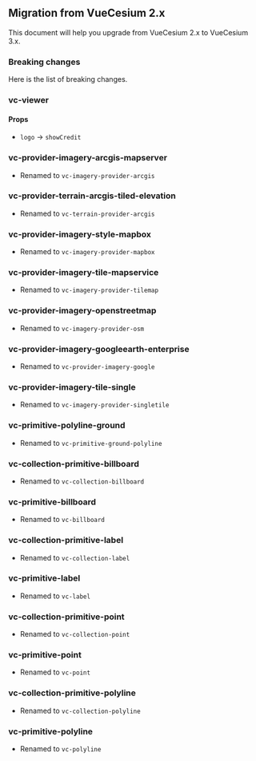 <!--
 * @Author: zouyaoji@https://github.com/zouyaoji
 * @Date: 2022-01-27 16:43:45
 * @LastEditTime: 2022-02-26 11:00:05
 * @LastEditors: zouyaoji
 * @Description:
 * @FilePath: \vue-cesium@next\website\docs\en-US\migration-from-2.x.md
-->

## Migration from VueCesium 2.x

This document will help you upgrade from VueCesium 2.x to VueCesium 3.x.

### Breaking changes

Here is the list of breaking changes.

### vc-viewer

#### Props

- `logo` -> `showCredit`

### vc-provider-imagery-arcgis-mapserver

- Renamed to `vc-imagery-provider-arcgis`

### vc-provider-terrain-arcgis-tiled-elevation

- Renamed to `vc-terrain-provider-arcgis`

### vc-provider-imagery-style-mapbox

- Renamed to `vc-imagery-provider-mapbox`

### vc-provider-imagery-tile-mapservice

- Renamed to `vc-imagery-provider-tilemap`

### vc-provider-imagery-openstreetmap

- Renamed to `vc-imagery-provider-osm`

### vc-provider-imagery-googleearth-enterprise

- Renamed to `vc-provider-imagery-google`

### vc-provider-imagery-tile-single

- Renamed to `vc-imagery-provider-singletile`

### vc-primitive-polyline-ground

- Renamed to `vc-primitive-ground-polyline`

### vc-collection-primitive-billboard

- Renamed to `vc-collection-billboard`

### vc-primitive-billboard

- Renamed to `vc-billboard`

### vc-collection-primitive-label

- Renamed to `vc-collection-label`

### vc-primitive-label

- Renamed to `vc-label`

### vc-collection-primitive-point

- Renamed to `vc-collection-point`

### vc-primitive-point

- Renamed to `vc-point`

### vc-collection-primitive-polyline

- Renamed to `vc-collection-polyline`

### vc-primitive-polyline

- Renamed to `vc-polyline`
